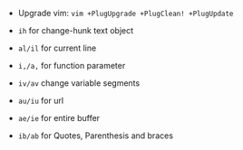 - Upgrade vim: `vim +PlugUpgrade +PlugClean! +PlugUpdate`

- `ih` for change-hunk text object
- `al/il` for current line
- `i,/a,` for function parameter
- `iv/av` change variable segments
- `au/iu` for url
- `ae/ie` for entire buffer
- `ib/ab` for Quotes, Parenthesis and braces
